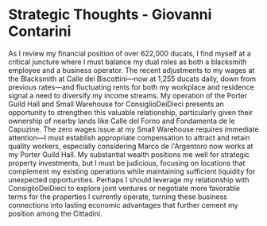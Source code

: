 # Strategic Thoughts - Giovanni Contarini

As I review my financial position of over 622,000 ducats, I find myself at a critical juncture where I must balance my dual roles as both a blacksmith employee and a business operator. The recent adjustments to my wages at the Blacksmith at Calle dei Biscottini—now at 1,255 ducats daily, down from previous rates—and fluctuating rents for both my workplace and residence signal a need to diversify my income streams. My operation of the Porter Guild Hall and Small Warehouse for ConsiglioDeiDieci presents an opportunity to strengthen this valuable relationship, particularly given their ownership of nearby lands like Calle del Forno and Fondamenta de le Capuzine. The zero wages issue at my Small Warehouse requires immediate attention—I must establish appropriate compensation to attract and retain quality workers, especially considering Marco de l'Argentoro now works at my Porter Guild Hall. My substantial wealth positions me well for strategic property investments, but I must be judicious, focusing on locations that complement my existing operations while maintaining sufficient liquidity for unexpected opportunities. Perhaps I should leverage my relationship with ConsiglioDeiDieci to explore joint ventures or negotiate more favorable terms for the properties I currently operate, turning these business connections into lasting economic advantages that further cement my position among the Cittadini.
